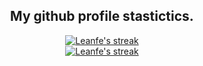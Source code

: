 <h2 align="center">My github profile stastictics.</h2>

  <p align="center">
    <a href="https://github.com/Leanfe">
        <img title="Leanfe stats" alt="Leanfe's streak" src="https://github-readme-streak-stats.herokuapp.com/?user=Leanfe&theme=dark&hide_border=true&stroke=f53b3b"/>
    </a>
  <br>
    <a href="https://github.com/Leanfe">
        <img title="Leanfe stats" alt="Leanfe's streak" src="https://github-readme-stats.vercel.app/api?username=Leanfe&show_icons=true&theme=transparent"/>
    </a>
</p><br>
